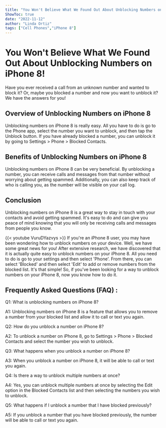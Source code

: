 ```yaml
---
title: "You Won't Believe What We Found Out About Unblocking Numbers on iPhone 8!"
ShowToc: true 
date: "2022-11-12"
author: "Linda Ortiz" 
tags: ["Cell Phones","iPhone 8"]
---
```

# You Won't Believe What We Found Out About Unblocking Numbers on iPhone 8!

Have you ever received a call from an unknown number and wanted to block it? Or, maybe you blocked a number and now you want to unblock it? We have the answers for you!

## Overview of Unblocking Numbers on iPhone 8

Unblocking numbers on iPhone 8 is really easy. All you have to do is go to the Phone app, select the number you want to unblock, and then tap the Unblock button. If you have already blocked a number, you can unblock it by going to Settings > Phone > Blocked Contacts.

## Benefits of Unblocking Numbers on iPhone 8

Unblocking numbers on iPhone 8 can be very beneficial. By unblocking a number, you can receive calls and messages from that number without worrying about getting spammed. Additionally, you can also keep track of who is calling you, as the number will be visible on your call log.

## Conclusion

Unblocking numbers on iPhone 8 is a great way to stay in touch with your contacts and avoid getting spammed. It's easy to do and can give you peace of mind knowing that you will only be receiving calls and messages from people you know.

{{< youtube VuruDYazvys >}} 
If you're an iPhone 8 user, you may have been wondering how to unblock numbers on your device. Well, we have some great news for you! After extensive research, we have discovered that it is actually quite easy to unblock numbers on your iPhone 8. All you need to do is go to your settings and then select 'Phone'. From there, you can select 'Blocked' and then select 'Edit' to add or remove numbers from the blocked list. It's that simple! So, if you've been looking for a way to unblock numbers on your iPhone 8, now you know how to do it.

## Frequently Asked Questions (FAQ) :
Q1: What is unblocking numbers on iPhone 8?

A1: Unblocking numbers on iPhone 8 is a feature that allows you to remove a number from your blocked list and allow it to call or text you again.

Q2: How do you unblock a number on iPhone 8?

A2: To unblock a number on iPhone 8, go to Settings > Phone > Blocked Contacts and select the number you wish to unblock.

Q3: What happens when you unblock a number on iPhone 8?

A3: When you unblock a number on iPhone 8, it will be able to call or text you again.

Q4: Is there a way to unblock multiple numbers at once?

A4: Yes, you can unblock multiple numbers at once by selecting the Edit option in the Blocked Contacts list and then selecting the numbers you wish to unblock.

Q5: What happens if I unblock a number that I have blocked previously?

A5: If you unblock a number that you have blocked previously, the number will be able to call or text you again.


